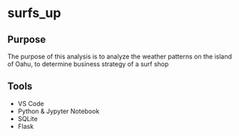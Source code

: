# surfs_up

## Purpose
The purpose of this analysis is to analyze the weather patterns on the island of Oahu, to determine business strategy of a surf shop

## Tools
* VS Code
* Python & Jypyter Notebook
* SQLite
* Flask

